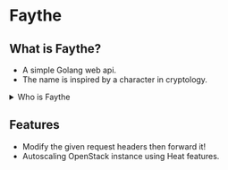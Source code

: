 # Faythe

## What is Faythe?

* A simple Golang web api.
* The name is inspired by a character in cryptology.

<details>
    <summary>Who is Faythe</summary>
    <p>
    *Faythe*: A trusted advisor, courier or intermediary. Faythe is used infrequently, and is associated with Faith and Faithfulness. Faythe may be a repository of key service or courier of shared secrets.)
    </p>
</details>

## Features

* Modify the given request headers then forward it!
* Autoscaling OpenStack instance using Heat features.
